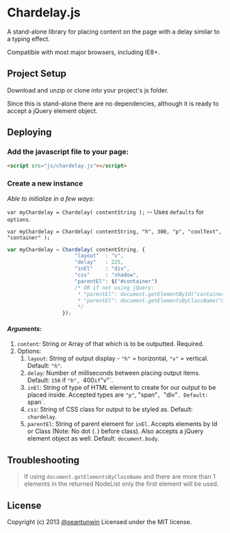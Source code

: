 # Chardelay.js

A stand-alone library for placing content on the page with a delay similar to a typing effect.

Compatible with most major browsers, including IE8+.

## Project Setup

Download and unzip or clone into your project's js folder.

Since this is stand-alone there are no dependencies, although it is ready to accept a jQuery element object.

## Deploying

### Add the javascript file to your page:

```html
<script src="js/chardelay.js"></script>
```

### Create a new instance

_Able to initialize in a few ways_:

`var myChardelay = Chardelay( contentString );` -- Uses `defaults` for `options`.

`var myChardelay = Chardelay( contentString, "h", 300, "p", "coolText", "container" );`

```js
var myChardelay = Chardelay( contentString, {
                      "layout"  : "v",
                      "delay"   : 225,
                      "inEl"    : "div",
                      "css"     : "shadow",
                      "parentEl": $("#container")
                      /* OR if not using jQuery:
                       * "parentEl": document.getElementById("container")
                       * "parentEl": document.getElementsByClassName("myClass")
                       */
                  });
```

#### _Arguments:_

1. `content`: String or Array of that which is to be outputted. Required.
2. Options:
    1. `layout`: String of output display - `"h"` = horizontal, `"v"` = vertical. Default: `"h"`.
    2. `delay`: Number of milliseconds between placing output items. Default: `150` if `"h", `400` if `"v"`.
    3. `inEl`: String of type of HTML element to create for our output to be placed inside. Accepted types are `"p"`, "span"`, `"div"`. Default: `span`. 
    4. `css`: String of CSS class for output to be styled as. Default: `chardelay`.
    5. `parentEl`: String of parent element for `inEl`. Accepts elements by Id or Class (Note: No dot (`.`) before class). Also accepts a jQuery element object as well. Default: `document.body`.



## Troubleshooting

> If using `document.getElementsByClassName` and there are more than 1 elements in the returned NodeList
>only the first element will be used.

## License

Copyright (c) 2013 [@seantunwin](https://twitter.com/seantunwin) Licensed under the MIT license.
